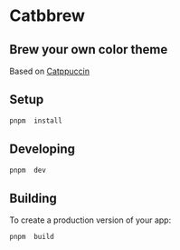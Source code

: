 # Catbbrew

## Brew your own color theme

Based on [Catppuccin](https://github.com/catppuccin/catppuccin)

## Setup

```bash
pnpm  install
```

## Developing

```bash
pnpm  dev
```

## Building

To create a production version of your app:

```bash
pnpm  build
```

